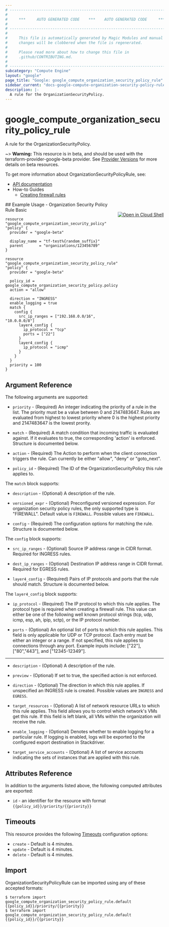 ```yaml
---
# ----------------------------------------------------------------------------
#
#     ***     AUTO GENERATED CODE    ***    AUTO GENERATED CODE     ***
#
# ----------------------------------------------------------------------------
#
#     This file is automatically generated by Magic Modules and manual
#     changes will be clobbered when the file is regenerated.
#
#     Please read more about how to change this file in
#     .github/CONTRIBUTING.md.
#
# ----------------------------------------------------------------------------
subcategory: "Compute Engine"
layout: "google"
page_title: "Google: google_compute_organization_security_policy_rule"
sidebar_current: "docs-google-compute-organization-security-policy-rule"
description: |-
  A rule for the OrganizationSecurityPolicy.
---
```


# google\_compute\_organization\_security\_policy\_rule

A rule for the OrganizationSecurityPolicy.

~> **Warning:** This resource is in beta, and should be used with the terraform-provider-google-beta provider.
See [Provider Versions](https://terraform.io/docs/providers/google/guides/provider_versions.html) for more details on beta resources.

To get more information about OrganizationSecurityPolicyRule, see:

* [API documentation](https://cloud.google.com/compute/docs/reference/rest/beta/organizationSecurityPolicies/addRule)
* How-to Guides
    * [Creating firewall rules](https://cloud.google.com/vpc/docs/using-firewall-policies#create-rules)

<div class = "oics-button" style="float: right; margin: 0 0 -15px">
  <a href="https://console.cloud.google.com/cloudshell/open?cloudshell_git_repo=https%3A%2F%2Fgithub.com%2Fterraform-google-modules%2Fdocs-examples.git&cloudshell_working_dir=organization_security_policy_rule_basic&cloudshell_image=gcr.io%2Fgraphite-cloud-shell-images%2Fterraform%3Alatest&open_in_editor=main.tf&cloudshell_print=.%2Fmotd&cloudshell_tutorial=.%2Ftutorial.md" target="_blank">
    <img alt="Open in Cloud Shell" src="//gstatic.com/cloudssh/images/open-btn.svg" style="max-height: 44px; margin: 32px auto; max-width: 100%;">
  </a>
</div>
## Example Usage - Organization Security Policy Rule Basic


```hcl
resource "google_compute_organization_security_policy" "policy" {
  provider = "google-beta"

  display_name = "tf-test%{random_suffix}"
  parent       = "organizations/123456789"
}

resource "google_compute_organization_security_policy_rule" "policy" {
  provider = "google-beta"

  policy_id = google_compute_organization_security_policy.policy.id
  action = "allow"

  direction = "INGRESS"
  enable_logging = true
  match {
    config {
      src_ip_ranges = ["192.168.0.0/16", "10.0.0.0/8"]
      layer4_config {
        ip_protocol = "tcp"
        ports = ["22"]
      }
      layer4_config {
        ip_protocol = "icmp"
      }
    }
  }
  priority = 100
}
```

## Argument Reference

The following arguments are supported:


* `priority` -
  (Required)
  An integer indicating the priority of a rule in the list. The priority must be a value
  between 0 and 2147483647. Rules are evaluated from highest to lowest priority where 0 is the
  highest priority and 2147483647 is the lowest prority.

* `match` -
  (Required)
  A match condition that incoming traffic is evaluated against. If it evaluates to true, the corresponding 'action' is enforced.
  Structure is documented below.

* `action` -
  (Required)
  The Action to perform when the client connection triggers the rule. Can currently be either
  "allow", "deny" or "goto_next".

* `policy_id` -
  (Required)
  The ID of the OrganizationSecurityPolicy this rule applies to.


The `match` block supports:

* `description` -
  (Optional)
  A description of the rule.

* `versioned_expr` -
  (Optional)
  Preconfigured versioned expression. For organization security policy rules,
  the only supported type is "FIREWALL".
  Default value is `FIREWALL`.
  Possible values are `FIREWALL`.

* `config` -
  (Required)
  The configuration options for matching the rule.
  Structure is documented below.


The `config` block supports:

* `src_ip_ranges` -
  (Optional)
  Source IP address range in CIDR format. Required for
  INGRESS rules.

* `dest_ip_ranges` -
  (Optional)
  Destination IP address range in CIDR format. Required for
  EGRESS rules.

* `layer4_config` -
  (Required)
  Pairs of IP protocols and ports that the rule should match.
  Structure is documented below.


The `layer4_config` block supports:

* `ip_protocol` -
  (Required)
  The IP protocol to which this rule applies. The protocol
  type is required when creating a firewall rule.
  This value can either be one of the following well
  known protocol strings (tcp, udp, icmp, esp, ah, ipip, sctp),
  or the IP protocol number.

* `ports` -
  (Optional)
  An optional list of ports to which this rule applies. This field
  is only applicable for UDP or TCP protocol. Each entry must be
  either an integer or a range. If not specified, this rule
  applies to connections through any port.
  Example inputs include: ["22"], ["80","443"], and
  ["12345-12349"].

- - -


* `description` -
  (Optional)
  A description of the rule.

* `preview` -
  (Optional)
  If set to true, the specified action is not enforced.

* `direction` -
  (Optional)
  The direction in which this rule applies. If unspecified an INGRESS rule is created.
  Possible values are `INGRESS` and `EGRESS`.

* `target_resources` -
  (Optional)
  A list of network resource URLs to which this rule applies.
  This field allows you to control which network's VMs get
  this rule. If this field is left blank, all VMs
  within the organization will receive the rule.

* `enable_logging` -
  (Optional)
  Denotes whether to enable logging for a particular rule.
  If logging is enabled, logs will be exported to the
  configured export destination in Stackdriver.

* `target_service_accounts` -
  (Optional)
  A list of service accounts indicating the sets of
  instances that are applied with this rule.


## Attributes Reference

In addition to the arguments listed above, the following computed attributes are exported:

* `id` - an identifier for the resource with format `{{policy_id}}/priority/{{priority}}`


## Timeouts

This resource provides the following
[Timeouts](/docs/configuration/resources.html#timeouts) configuration options:

- `create` - Default is 4 minutes.
- `update` - Default is 4 minutes.
- `delete` - Default is 4 minutes.

## Import

OrganizationSecurityPolicyRule can be imported using any of these accepted formats:

```
$ terraform import google_compute_organization_security_policy_rule.default {{policy_id}}/priority/{{priority}}
$ terraform import google_compute_organization_security_policy_rule.default {{policy_id}}/{{priority}}
```
